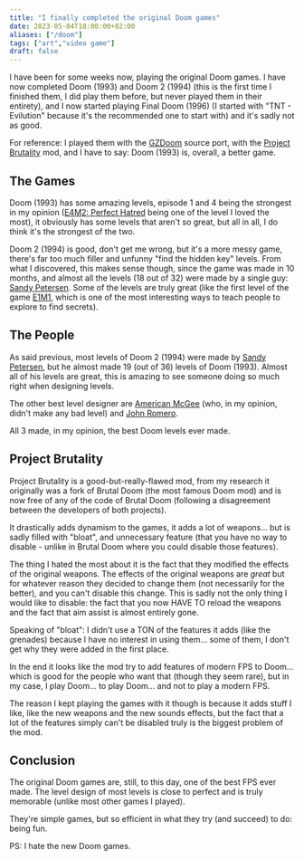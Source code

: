 ```yaml
---
title: "I finally completed the original Doom games"
date: 2023-05-04T18:00:00+02:00
aliases: ["/doom"]
tags: ["art","video game"]
draft: false
---
```


I have been for some weeks now, playing the original Doom games. I have now completed Doom (1993) and Doom 2 (1994) (this is the first time I finished them, I did play them before, but never played them in their entirety), and I now started playing Final Doom (1996) (I started with "TNT - Evilution" because it's the recommended one to start with) and it's sadly not as good.

For reference: I played them with the [GZDoom](https://zdoom.org/) source port, with the [Project Brutality](https://projectbrutality.com/) mod, and I have to say: Doom (1993) is, overall, a better game.


## The Games

Doom (1993) has some amazing levels, episode 1 and 4 being the strongest in my opinion ([E4M2: Perfect Hatred](https://redirect.invidious.io/watch?v=vRGUDAwj4wQ) being one of the level I loved the most), it obviously has some levels that aren't so great, but all in all, I do think it's the strongest of the two.

Doom 2 (1994) is good, don't get me wrong, but it's a more messy game, there's far too much filler and unfunny "find the hidden key" levels. From what I discovered, this makes sense though, since the game was made in 10 months, and almost all the levels (18 out of 32) were made by a single guy: [Sandy Petersen](https://doomwiki.org/wiki/Sandy_Petersen). Some of the levels are truly great (like the first level of the game [E1M1](https://www.youtube.com/watch?v=JZfhQiVW4gM), which is one of the most interesting ways to teach people to explore to find secrets).


## The People

As said previous, most levels of Doom 2 (1994) were made by [Sandy Petersen](https://doomwiki.org/wiki/Sandy_Petersen), but he almost made 19 (out of 36) levels of Doom (1993). Almost all of his levels are great, this is amazing to see someone doing so much right when designing levels.

The other best level designer are [American McGee](https://doomwiki.org/wiki/American_McGee) (who, in my opinion, didn't make any bad level) and [John Romero](https://doomwiki.org/wiki/John_Romero).

All 3 made, in my opinion, the best Doom levels ever made.


## Project Brutality

Project Brutality is a good-but-really-flawed mod, from my research it originally was a fork of Brutal Doom (the most famous Doom mod) and is now free of any of the code of Brutal Doom (following a disagreement between the developers of both projects).

It drastically adds dynamism to the games, it adds a lot of weapons... but is sadly filled with "bloat", and unnecessary feature (that you have no way to disable - unlike in Brutal Doom where you could disable those features).

The thing I hated the most about it is the fact that they modified the effects of the original weapons. The effects of the original weapons are *great* but for whatever reason they decided to change them (not necessarily for the better), and you can't disable this change. This is sadly not the only thing I would like to disable: the fact that you now HAVE TO reload the weapons and the fact that aim assist is almost entirely gone. 

Speaking of "bloat": I didn't use a TON of the features it adds (like the grenades) because I have no interest in using them... some of them, I don't get why they were added in the first place.

In the end it looks like the mod try to add features of modern FPS to Doom... which is good for the people who want that (though they seem rare), but in my case, I play Doom... to play Doom... and not to play a modern FPS.

The reason I kept playing the games with it though is because it adds stuff I like, like the new weapons and the new sounds effects, but the fact that a lot of the features simply can't be disabled truly is the biggest problem of the mod.


## Conclusion

The original Doom games are, still, to this day, one of the best FPS ever made. The level design of most levels is close to perfect and is truly memorable (unlike most other games I played).

They're simple games, but so efficient in what they try (and succeed) to do: being fun.

PS: I hate the new Doom games.
